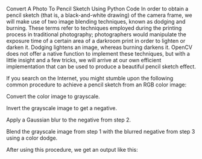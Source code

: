 Convert A Photo To Pencil Sketch Using Python Code
In order to obtain a pencil sketch (that is, a black-and-white drawing) of the camera frame, we will make use of two image blending techniques, known as dodging and burning. These terms refer to techniques employed during the printing process in traditional photography; photographers would manipulate the exposure time of a certain area of a darkroom print in order to lighten or darken it. Dodging lightens an image, whereas burning darkens it. OpenCV does not offer a native function to implement these techniques, but with a little insight and a few tricks, we will arrive at our own efficient implementation that can be used to produce a beautiful pencil sketch effect.

If you search on the Internet, you might stumble upon the following common procedure to achieve a pencil sketch from an RGB color image:

Convert the color image to grayscale.

Invert the grayscale image to get a negative.

Apply a Gaussian blur to the negative from step 2.

Blend the grayscale image from step 1 with the blurred negative from step 3 using a color dodge.

After using this procedure, we get an output like this:
